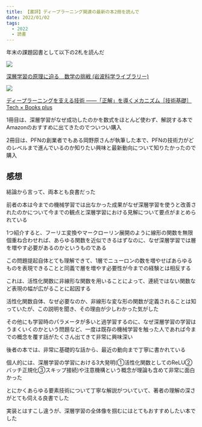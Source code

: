 ```yaml
---
title: 【書評】ディープラーニング関連の最新の本2冊を読んで
date: 2022/01/02
tags:
  - 2022
  - 読書
---
```


年末の課題図書として以下の2札を読んだ

<a target="_blank"  href="https://www.amazon.co.jp/gp/product/B09FPBQM9C/ref=as_li_tl?ie=UTF8&camp=247&creative=1211&creativeASIN=B09FPBQM9C&linkCode=as2&tag=planetmeron06-22&linkId=0b8aef31f66b9a026dfd6bf36ba1f6ac"><img border="0" src="//ws-fe.amazon-adsystem.com/widgets/q?_encoding=UTF8&MarketPlace=JP&ASIN=B09FPBQM9C&ServiceVersion=20070822&ID=AsinImage&WS=1&Format=_SL250_&tag=planetmeron06-22" ></a>

[深層学習の原理に迫る　数学の挑戦 (岩波科学ライブラリー)](https://amzn.to/3zkpM8h)

<a target="_blank"  href="https://www.amazon.co.jp/gp/product/B09NQTXZXP/ref=as_li_tl?ie=UTF8&camp=247&creative=1211&creativeASIN=B09NQTXZXP&linkCode=as2&tag=planetmeron06-22&linkId=81553295eee56bc3db60fe921259e497"><img border="0" src="//ws-fe.amazon-adsystem.com/widgets/q?_encoding=UTF8&MarketPlace=JP&ASIN=B09NQTXZXP&ServiceVersion=20070822&ID=AsinImage&WS=1&Format=_SL250_&tag=planetmeron06-22" ></a>

[ディープラーニングを支える技術 ——「正解」を導くメカニズム［技術基礎］ Tech × Books plus](https://amzn.to/3eOosB7)

1冊目は、深層学習がなぜ成功したのかを数式をほとんど使わず、解説する本でAmazonのおすすめに出てきたのでついつい購入

2冊目は、PFNの創業者でもある岡野原さんが執筆した本で、PFNの技術力がどのレベルまで進んでいるのか知りたい興味と最新動向について知りたかったので購入

## 感想

結論から言って、両本とも良書だった

前者の本は今までの機械学習では出なかった成果がなぜ深層学習を使うと改善されたのかについて今までの観点と深層学習における見解について要点がまとめられている

1つ紹介すると、フーリエ変換やマークローリン展開のように線形の関数を無限個重ね合わせれば、あらゆる関数を近似できるはずなのに、なぜ深層学習では層を増やす必要があるのかというものである

この問題提起自体とても理解できて、1層でニューロンの数を増やせばあらゆるものを表現できることと同義で層を増やす必要性が今までの経験とは相反する

これは、活性化関数に非線形な関数を用いることによって、連続ではない関数など表現の幅が広がることに起因する

活性化関数自体、なぜ必要なのか、非線形な変な形の関数が定義されることは知っていたが、この説明を聞き、その理由が少しわかった気がした

その他にも学習時のパラメータが多いと過学習するのに、なぜ深層学習の学習はうまくいくのかという問題など、一度は既存の機械学習を触った人であれば今までの概念を覆す話がたくさん出てきて非常に興味深い

後者の本では、非常に基礎的な話から、最近の動向まで丁寧に書かれている

個人的には、深層学習の学習における3大発明(①活性化関数としてのReLU②バッチ正規化③スキップ接続)や注意機構という概念が理論も含めて非常に面白かった

とにかくあらゆる要素技術について丁寧な解説がついていて、著者の理解の深さがとても伺える良書でした

実装とはすこし違うが、深層学習の全体像を掴むにはとてもおすすめしたい本でした
